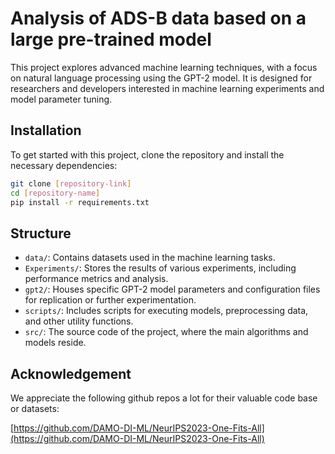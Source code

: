 # Analysis of ADS-B data based on a large pre-trained model

This project explores advanced machine learning techniques, with a focus on natural language processing using the GPT-2 model. It is designed for researchers and developers interested in machine learning experiments and model parameter tuning.

## Installation

To get started with this project, clone the repository and install the necessary dependencies:

```bash
git clone [repository-link]
cd [repository-name]
pip install -r requirements.txt
```

## Structure

- `data/`: Contains datasets used in the machine learning tasks.
- `Experiments/`: Stores the results of various experiments, including performance metrics and analysis.
- `gpt2/`: Houses specific GPT-2 model parameters and configuration files for replication or further experimentation.
- `scripts/`: Includes scripts for executing models, preprocessing data, and other utility functions.
- `src/`: The source code of the project, where the main algorithms and models reside.

## Acknowledgement

We appreciate the following github repos a lot for their valuable code base or datasets:

[https://github.com/DAMO-DI-ML/NeurIPS2023-One-Fits-All](https://github.com/DAMO-DI-ML/NeurIPS2023-One-Fits-All)
